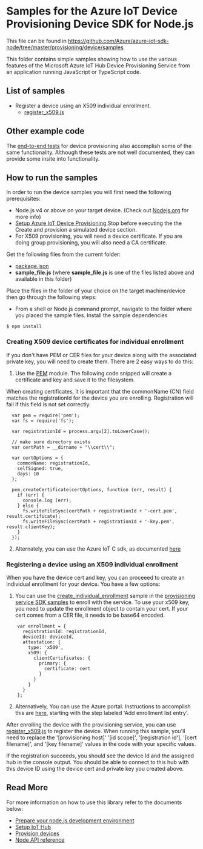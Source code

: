 # Samples for the Azure IoT Device Provisioning Device SDK for Node.js

This file can be found in https://github.com/Azure/azure-iot-sdk-node/tree/master/provisioning/device/samples

This folder contains simple samples showing how to use the various features of the Microsoft Azure IoT Hub Device Provisioning Service from an application running JavaScript or TypeScript code.

## List of samples

* Register a device using an X509 individual enrollment.
   *  [register_x509.js][register-x509]

## Other example code
The [end-to-end tests][provisioning-e2e] for device provisioning also accomplish some of the same functionality.  Although these tests are not well documented, they can provide some insite into functionality.

## How to run the samples
In order to run the device samples you will first need the following prerequisites:
* Node.js v4 or above on your target device. (Check out [Nodejs.org](https://nodejs.org/) for more info)
* [Setup Azure IoT Device Provisioning ][lnk-setup-iot-provisioning] Stop before executing the the Create and provision a simulated device section.
* For X509 provisioning, you will need a device certificate.  If you are doing group provisioning, you will also need a CA certificate.

Get the following files from the current folder:
* [package.json][package-json]
* **__sample_file.js__** (where **__sample_file.js__** is one of the files listed above and available in this folder)

Place the files in the folder of your choice on the target machine/device then go through the following steps:

* From a shell or Node.js command prompt, navigate to the folder where you placed the sample files. Install the sample dependencies

```
$ npm install
```

### Creating X509 device certificates for individual enrollment
If you don't have PEM or CER files for your device along with the associated private key, you will need to create them.  There are 2 easy ways to do this:
1. Use the [PEM][pem-npm] module.  The following code snipped will create a certificate and key and save it to the filesystem.

When creating certificates, it is important that the commonName (CN) field matches the registrationId for the device you are enrolling.  Registration will fail if this field is not set correctly.

```
  var pem = require('pem');
  var fs = require('fs');

  var registrationId = process.argv[2].toLowerCase();

  // make sure directory exists
  var certPath = __dirname + "\\cert\\";

  var certOptions = {
    commonName: registrationId,
    selfSigned: true,
    days: 10
  };

  pem.createCertificate(certOptions, function (err, result) {
    if (err) {
      console.log (err);
    } else {
      fs.writeFileSync(certPath + registrationId + '-cert.pem', result.certificate);
      fs.writeFileSync(certPath + registrationId + '-key.pem', result.clientKey);
    }
  });

```

2. Alternately, you can use the Azure IoT C sdk, as documented [here][c-sdk-create-individual-enrollment]

### Registering a device using an X509 individual enrollment

When you have the device cert and key, you can proceeed to create an individual enrollment for your device.  You have a few options:
1. You can use the [create_individual_enrollment][service-sample-create-individual-enrollment] sample in the [provisioning service SDK samples][service-samples] to enroll with the service.  To use your x509 key, you need to update the enrollment object to contain your cert.  If your cert comes from a CER file, it needs to be base64 encoded.
```
    var enrollment = {
      registrationId: registrationId,
      deviceId: deviceId,
      attestation: {
        type: 'x509',
        x509: {
          clientCertificates: {
            primary: {
              certificate: cert
            }
          }
        }
      }
    };
```
2. Alternatively, You can use the Azure portal.  Instructions to accomplish this are [here][c-sdk-create-individual-enrollment], starting with the step labeled 'Add enrollment list entry'.

 After enrolling the device with the provisioning service, you can use [register_x509.js][register-x509] to register the device.  When running this sample, you'll need to replace the '[provisioning host]' '[id scope]', '[registration id'], '[cert filename]', and '[key filename]' values in the code with your specific values.

 If the registration succeeds, you should see the device Id and the assigned hub in the console output.  You should be able to connect to this hub with this device ID using the device cert and private key you created above.

## Read More
For more information on how to use this library refer to the documents below:
- [Prepare your node.js development environment][node-devbox-setup]
- [Setup IoT Hub][lnk-setup-iot-hub]
- [Provision devices][lnk-manage-iot-hub]
- [Node API reference][node-api-reference]

[lnk-setup-iot-provisioning]: https://docs.microsoft.com/en-us/azure/iot-dps/quick-setup-auto-provision
[lnk-setup-iot-hub]: https://aka.ms/howtocreateazureiothub
[lnk-manage-iot-hub]: https://aka.ms/manageiothub
[node-api-reference]: https://docs.microsoft.com/en-us/javascript/api/azure-iot-device/
[node-devbox-setup]: ../../doc/node-devbox-setup.md
[register-x509]: https://github.com/azure/azure-iot-sdk-node/tree/master/provisioning/device/samples/register_x509.js
[service-samples]: https://github.com/azure/azure-iot-sdk-node/tree/master/provisioning/service/samples/readme.md
[service-sample-create-individual-enrollment]: https://github.com/azure/azure-iot-sdk-node/tree/master/provisioning/service/samples/create_individual_enrollment.js
[package-json]: https://github.com/azure/azure-iot-sdk-node/tree/master/provisioning/device/samples/package.json
[pem-npm]: https://www.npmjs.com/package/pem
[provisioning-e2e]: https://github.com/azure/azure-iot-sdk-node/tree/master/provisioning/e2e
[c-sdk-create-individual-enrollment]: https://docs.microsoft.com/en-us/azure/iot-dps/quick-create-simulated-device-x509
